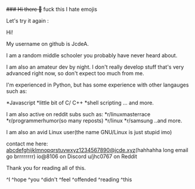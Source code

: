 ~~### Hi there 👋~~ fuck this I hate emojis


Let's try it again :

Hi! 

My username on github is JcdeA.

I am a random middle schooler you probably have never heard about. 

I am also an amateur dev by night. I don't really develop stuff that's very advanced right now, so don't expect too much from me.

I'm experienced in Python, but has some experience with other langauges such as: 
  
  *Javascript
  *little bit of C/ C++
  *shell scripting
  ... and more.
  
I am also active on reddit subs such as:
  *r/linuxmasterrace
  *r/programmerhumor(so many reposts)
  *r/linux
  *r/samsung
  ..and more.
  
I am also an avid Linux user(the name GNU/Linux is just stupid imo)
 


contact me here:
  abcdefghijklmnopqrstuvwxyz1234567890@jcde.xyz(hahhahha long email go brrrrrrrr)
  io@8106 on Discord
  u/jhc0767 on Reddit
  
  
Thank you for reading all of this.

^I ^hope ^you ^didn't ^feel ^offended ^reading ^this
